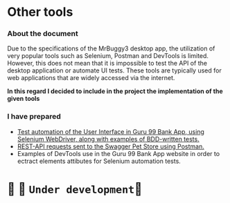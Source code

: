 # Other tools
### About the document
Due to the specifications of the MrBuggy3 desktop app, the utilization of very popular tools such as Selenium, Postman and DevTools is limited. 
However, this does not mean that it is impossible to test the API of the desktop application or automate UI tests. 
These tools are typically used for web applications that are widely accessed via the internet.

**In this regard I decided to include in the project the implementation of the given tools**

### I have prepared
* [Test automation of the User Interface in Guru 99 Bank App, using Selenium WebDriver, along with examples of BDD-written tests.](https://github.com/MalfiRG/Project1/blob/main/Other-tools/Selenium.md)
* [REST-API requests sent to the Swagger Pet Store using Postman.](https://github.com/MalfiRG/Project1/blob/main/Other-tools/REST-API-Postman.md)
* Examples of DevTools use in the Guru 99 Bank App website in order to ectract elements attibutes for Selenium automation tests.

# :construction_worker: :construction: `Under development`:construction:
